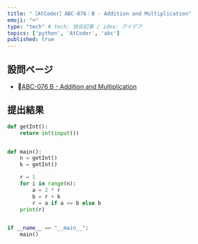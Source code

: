 ```yaml
---
title: "［AtCoder］ABC-076｜B - Addition and Multiplication"
emoji: "⌨️"
type: "tech" # tech: 技術記事 / idea: アイデア
topics: ['python', 'AtCoder', 'abc']
published: true
---
```


## 設問ページ

- 🔗[ABC-076 B - Addition and Multiplication](https://atcoder.jp/contests/abc076/tasks/abc076_b)

## 提出結果

```python
def getInt():
    return int(input())


def main():
    n = getInt()
    k = getInt()

    r = 1
    for i in range(n):
        a = 2 * r
        b = r + k
        r = a if a <= b else b
    print(r)


if __name__ == "__main__":
    main()
```
